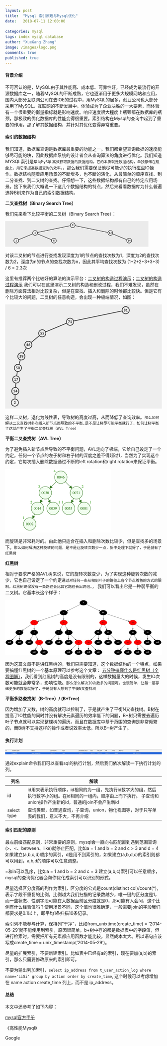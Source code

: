```yaml
---
layout: post
title:  "Mysql 索引原理与Mysql优化"
date:   2018-07-11 12:00:00

categories: mysql
tags: index mysql database
author: "XueGang Zhang"
image: /images/logo.png
comments: true
published: true
---
```


#### 背景介绍
不可否认的是，MySQL由于其性能高、成本低、可靠性好，已经成为最流行的开源数据库之一，随着MySQL的不断成熟，它也逐渐用于更多大规模网站和应用，国内大部分互联网公司在去IOE的过程中，用MySQL的居多，创业公司也大部分采用了MySQL。互联网的不断发展中，体验成为了企业决胜的一大要素，而体验有一个很重要的衡量指标就是影响速度。响应速度很大程度上瓶颈都在数据库的瓶颈，那极致的优化数据库的性能变得很重要。索引结构在Mysql的查询中起到了重要的作用，那了解其数据结构，并针对其优化变得异常重要。

#### 索引的数据结构

我们知道，数据库查询是数据库最重要的功能之一。我们都希望查询数据的速度能够尽可能的块，因此数据库系统的设计者会从查询算法的角度进行优化。我们知道MYSQL索引是`帮助MySQL高效获取数据的数据结构。它的本质就是数据结构，单独存储在磁盘上，用它来提高数据查询的效率。`，那么我们需要保证他尽可能少的执行磁盘IO操作。数据结构随着应用场景的不断增多，也不断的演化，从最简单的顺序查找、到二分查找、到二叉树的查找。仔细想一下，这些数据结构都有自己的特定应用场景。接下来我们大概说一下这几个数据结构的特点，然后来看看数据库为什么普遍选择B树来作为自己的索引数据结构。


**二叉查找树（Binary Search Tree）**

我们先来看下比较平衡的二叉树（Binary Search Tree）：

<img src="/assets/images/pictures/2019-10-15-mysql_index/BinarySearchTree.png" alt="二叉树" style="zoom:50%" />

对该二叉树的节点进行查找发现深度为1的节点的查找次数为1，深度为2的查找次数为2，深度为n的节点的查找次数为n，因此其平均查找次数为 (1+2+2+3+3+3) / 6 = 2.3次

这里有推荐两个比较好的算法的演示平台：[二叉树的构造过程演示](https://visualgo.net/zh/bst)；[二叉树的构造过程演示](https://www.cs.usfca.edu/~galles/visualization/flash.html) 我们可以在这里演示二叉树的构造和删改过程，我们不难发现，虽然在删除方面算法相对比较复杂，但是在查找、插入和删除的时候都比较快。但是它有个比较大的问题，二叉树的任意构造，会出现一种极端情况，如图：

<img src="/assets/images/pictures/2019-10-15-mysql_index/skewedleft.png" alt="二叉树" style="zoom:50%" />

这样二叉树，退化为线性表，导致树的高度过高，从而降低了查询效率。`那么如何解决二叉查找树多次插入新节点而导致的不平衡,是不是让树尽可能平衡就行了，如何让树平衡了这就产生了平衡二叉查找树（AVL Tree）`

**平衡二叉查找树（AVL Tree）**

为了避免插入新节点后导致的不平衡问题，AVL走向了极端，它给自己设定了一个约定，任何一个节点的左子树和右子树的深度之差不得超过1，当然为了实现这个约定，它每次插入删除数据通过不断的left rotation和right rotation来保证平衡。

<img src="/assets/images/pictures/2019-10-15-mysql_index/avl.png" alt="二叉树" style="zoom:50%" />

而旋转是非常耗时的。由此他只适合在插入和删除次数比较少，但是查找多的场景下。`那么如何解决这种旋转的问题，是不是让旋转次数少一点，折中处理下就好了，于是就有了红黑树`

**红黑树**

相对于要求严格的AVL树来说，它的旋转次数变少，为了实现这种旋转次数的减少，它也自己设定了一个约定`通过对任何一条从根到叶子的路径上各个节点着色的方式的限制，红黑树确保没有一条路径会比其它路径长出两倍。`， 我们可以看出它是一种弱平衡的二叉树。它基本长这个样子：

<img src="/assets/images/pictures/2019-10-15-mysql_index/redBlack.png" alt="二叉树" style="zoom:50%" />

因为这篇文章不是讲红黑树的，我们只需要知道，这个数据结构的一个特点，如果要搞懂红黑树的一个基本原理可以参考这个文章：
[五分钟搞懂什么是红黑树（全程图解）](https://www.toutiao.com/i6584714397543825927/?tt_from=weixin_moments&utm_campaign=client_share&wxshare_count=2&from=timeline&share_type=original&timestamp=1544587349&app=news_article&utm_source=weixin_moments&iid=53509037357&utm_medium=toutiao_android&group_id=6584714397543825927&pbid=6633976754150000142)，我们看到红黑树的高度是没有限制的，这样数据量大的时候，发生IO次数可能就会非常多，影响性能。`那么怎么解决IO次数多的问题呢，也很简单，让每一层存储更多的数据就好了，于是就有人想到了平衡N叉查找树`

**平衡多路查找树（B-Tree）/ (B+Tree)**

因为增加了叉数，树的高度就可以控制了，于是就产生了平衡N叉查找树。B树在提高了IO性能的同时并没有解决元素遍历的效率低下的问题，B+树只需要去遍历叶子节点就可以实现整棵树的遍历。而且在数据库中基于范围的查询是非常频繁的，而B树不支持这样的操作或者说效率太低。所以B+树产生了。


#### 执行计划

<img src="/assets/images/pictures/2019-10-15-mysql_index/mysqlExplain.png" alt="sql执行计划" style="zoom:50%" />

通过explain命令我们可以查看sql的执行计划，然后我们依次解读一下执行计划的列。

| 列名 | 解读                                                                                                                                                                          |
| ---- | ----------------------------------------------------------------------------------------------------------------------------------------------------------------------------- |
| id   | id用来表示执行顺序，id相同的为一组，先执行id数字大的组，然后执行数字小的组。在id相同的一组内，顺序由上而下执行。          子查询和union操作产生新的id，普通的join不会产生新id |
| select type |  查询类型，如普通查询，子查询，union，物化视图等，对于只写单表的我们，意义不大，不再介绍  |


#### 索引匹配的原则

最左前缀匹配原则，非常重要的原则，mysql会一直向右匹配直到遇到范围查询(>、<、between、like)就停止匹配，比如a = 1 and b = 2 and c > 3 and d = 4 如果建立(a,b,c,d)顺序的索引，d是用不到索引的，如果建立(a,b,d,c)的索引则都可以用到，a,b,d的顺序可以任意调整。

=和in可以乱序，比如a = 1 and b = 2 and c = 3 建立(a,b,c)索引可以任意顺序，mysql的查询优化器会帮你优化成索引可以识别的形式。

尽量选择区分度高的列作为索引，区分度的公式是count(distinct col)/count(*)，表示字段不重复的比例，比例越大我们扫描的记录数越少，唯一键的区分度是1，而一些状态、性别字段可能在大数据面前区分度就是0，那可能有人会问，这个比例有什么经验值吗？使用场景不同，这个值也很难确定，一般需要join的字段我们都要求是0.1以上，即平均1条扫描10条记录。

索引列不能参与计算，保持列“干净”，比如from_unixtime(create_time) = ’2014-05-29’就不能使用到索引，原因很简单，b+树中存的都是数据表中的字段值，但进行检索时，需要把所有元素都应用函数才能比较，显然成本太大。所以语句应该写成create_time = unix_timestamp(’2014-05-29’)。

尽量的扩展索引，不要新建索引。比如表中已经有a的索引，现在要加(a,b)的索引，那么只需要修改原来的索引即可。

不要为输出列加索引，`select ip_address from t_user_action_log where name='LiSi' group by action order by create_time`, 这个时候可以考虑增加在 name action create_time 列上，而不是 ip_address。



#### 总结



本文中还参考了如下内容：
    
[mysql官方手册](https://dev.mysql.com/doc/refman/5.6/en/innodb-deadlocks.html)

《高性能Mysql》

Google
